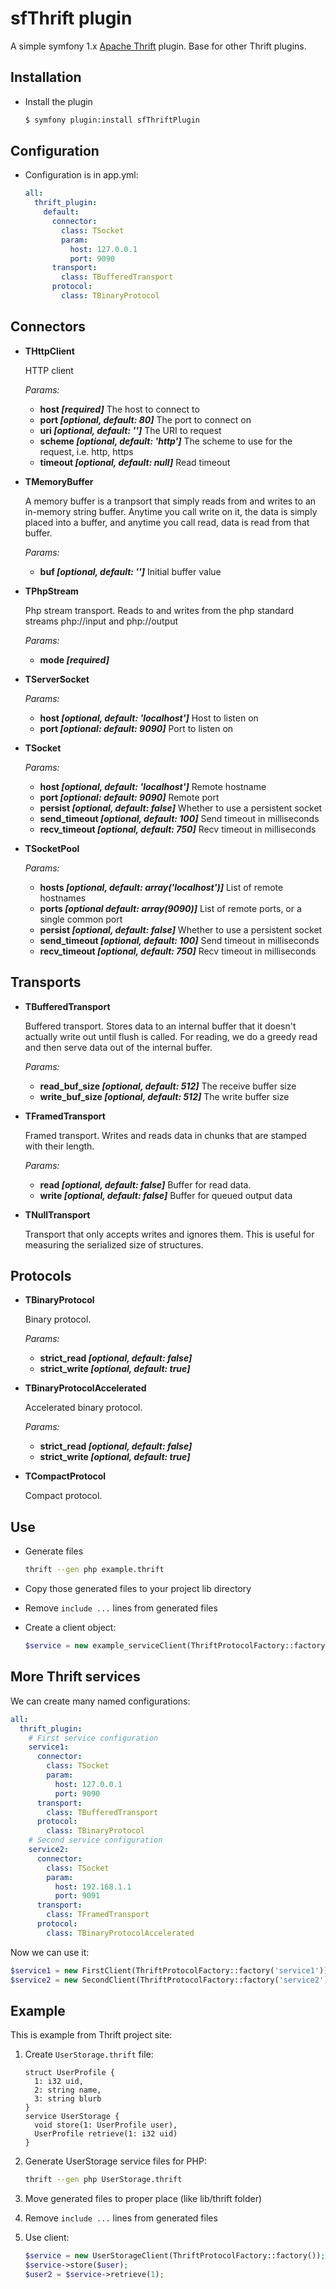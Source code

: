 # sfThrift plugin

A simple symfony 1.x [Apache Thrift](http://incubator.apache.org/thrift/) plugin. Base for other Thrift plugins.

## Installation

  * Install the plugin

    ~~~sh
    $ symfony plugin:install sfThriftPlugin
    ~~~

## Configuration

  * Configuration is in app.yml:

    ~~~yaml
    all:
      thrift_plugin:
        default:
          connector:
            class: TSocket
            param:
              host: 127.0.0.1
              port: 9090
          transport:
            class: TBufferedTransport
          protocol:
            class: TBinaryProtocol
    ~~~

## Connectors

 * **THttpClient**

   HTTP client

   _Params:_

    * **host _[required]_** The host to connect to
    * **port _[optional, default: 80]_** The port to connect on
    * **uri _[optional, default: '']_** The URI to request
    * **scheme _[optional, default: 'http']_** The scheme to use for the request, i.e. http, https
    * **timeout _[optional, default: null]_** Read timeout

 * **TMemoryBuffer**

   A memory buffer is a tranpsort that simply reads from and writes to an in-memory string buffer. Anytime you call write on it, the data is simply placed into a buffer, and anytime you call read, data is read from that buffer.

   _Params:_

    * **buf _[optional, default: '']_** Initial buffer value

 * **TPhpStream**

   Php stream transport. Reads to and writes from the php standard streams php://input and php://output

   _Params:_

    * **mode _[required]_**

 * **TServerSocket**

   _Params:_

    * **host _[optional, default: 'localhost']_** Host to listen on
    * **port _[optional: default: 9090]_** Port to listen on

 * **TSocket**

   _Params:_

    * **host _[optional, default: 'localhost']_** Remote hostname
    * **port _[optional: default: 9090]_** Remote port
    * **persist _[optional, default: false]_** Whether to use a persistent socket
    * **send_timeout _[optional, default: 100]_** Send timeout in milliseconds
    * **recv_timeout _[optional, default: 750]_** Recv timeout in milliseconds

 * **TSocketPool**

   _Params:_

    * **hosts _[optional, default: array('localhost')]_** List of remote hostnames
    * **ports _[optional default: array(9090)]_** List of remote ports, or a single common port
    * **persist _[optional, default: false]_** Whether to use a persistent socket
    * **send_timeout _[optional, default: 100]_** Send timeout in milliseconds
    * **recv_timeout _[optional, default: 750]_** Recv timeout in milliseconds

## Transports

 * **TBufferedTransport**

   Buffered transport. Stores data to an internal buffer that it doesn't actually write out until flush is called. For reading, we do a greedy read and then serve data out of the internal buffer.

   _Params:_

    * **read_buf_size _[optional, default: 512]_** The receive buffer size
    * **write_buf_size _[optional, default: 512]_** The write buffer size

 * **TFramedTransport**

   Framed transport. Writes and reads data in chunks that are stamped with their length.

   _Params:_

    * **read _[optional, default: false]_** Buffer for read data.
    * **write _[optional, default: false]_** Buffer for queued output data

 * **TNullTransport**

   Transport that only accepts writes and ignores them. This is useful for measuring the serialized size of structures.

## Protocols

 * **TBinaryProtocol**

   Binary protocol.

   _Params:_

    * **strict_read _[optional, default: false]_**
    * **strict_write _[optional, default: true]_**

 * **TBinaryProtocolAccelerated**

   Accelerated binary protocol.

   _Params:_

    * **strict_read _[optional, default: false]_**
    * **strict_write _[optional, default: true]_**

 * **TCompactProtocol**

   Compact protocol.

## Use

  * Generate files

    ~~~sh
    thrift --gen php example.thrift
    ~~~

  * Copy those generated files to your project lib directory

  * Remove `include ...` lines from generated files

  * Create a client object:

    ~~~php
    $service = new example_serviceClient(ThriftProtocolFactory::factory());
    ~~~

## More Thrift services

We can create many named configurations:

~~~yaml
all:
  thrift_plugin:
    # First service configuration
    service1:
      connector:
        class: TSocket
        param:
          host: 127.0.0.1
          port: 9090
      transport:
        class: TBufferedTransport
      protocol:
        class: TBinaryProtocol
    # Second service configuration
    service2:
      connector:
        class: TSocket
        param:
          host: 192.168.1.1
          port: 9091
      transport:
        class: TFramedTransport
      protocol:
        class: TBinaryProtocolAccelerated
~~~

Now we can use it:

~~~php
$service1 = new FirstClient(ThriftProtocolFactory::factory('service1'));
$service2 = new SecondClient(ThriftProtocolFactory::factory('service2'));
~~~

## Example

This is example from Thrift project site:

1. Create `UserStorage.thrift` file:

   ~~~
   struct UserProfile {
     1: i32 uid,
     2: string name,
     3: string blurb
   }
   service UserStorage {
     void store(1: UserProfile user),
     UserProfile retrieve(1: i32 uid)
   }
   ~~~

2. Generate UserStorage service files for PHP:

   ~~~sh
   thrift --gen php UserStorage.thrift
   ~~~

3. Move generated files to proper place (like lib/thrift folder)

4. Remove `include ...` lines from generated files

5. Use client:

   ~~~php
   $service = new UserStorageClient(ThriftProtocolFactory::factory());
   $service->store($user);
   $user2 = $service->retrieve(1);
   ~~~